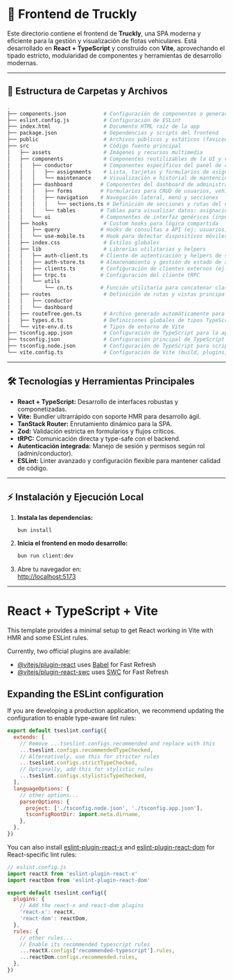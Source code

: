 
# 🚀 Frontend de Truckly

Este directorio contiene el frontend de **Truckly**, una SPA moderna y eficiente para la gestión y visualización de flotas vehiculares. Está desarrollado en **React + TypeScript** y construido con **Vite**, aprovechando el tipado estricto, modularidad de componentes y herramientas de desarrollo modernas.

---

## 📂 Estructura de Carpetas y Archivos

```bash
.
├── components.json            # Configuración de componentes o generación automática
├── eslint.config.js           # Configuración de ESLint
├── index.html                 # Documento HTML raíz de la app
├── package.json               # Dependencias y scripts del frontend
├── public                     # Archivos públicos y estáticos (favicon, logos, etc.)
├── src                        # Código fuente principal
│   ├── assets                 # Imágenes y recursos multimedia
│   ├── components             # Componentes reutilizables de la UI y vistas principales
│   │   ├── conductor          # Componentes específicos del panel de conductor
│   │   │   ├── assignments    # Lista, tarjetas y formularios de asignaciones del conductor
│   │   │   └── maintenance    # Visualización e historial de mantenciones
│   │   ├── dashboard         # Componentes del dashboard de administración
│   │   │   ├── forms         # Formularios para CRUD de usuarios, vehículos y asignaciones
│   │   │   ├── navigation    # Navegación lateral, menú y secciones
│   │   │   │   └── sections.ts # Definición de secciones y rutas del dashboard
│   │   │   └── tables        # Tablas para visualizar datos: asignaciones, usuarios, vehículos
│   │   └── ui                # Componentes de interfaz genéricos (inputs, modals, botones, etc.)
│   ├── hooks                  # Custom hooks para lógica compartida
│   │   ├── query             # Hooks de consultas a API (ej: usuarios)
│   │   └── use-mobile.ts     # Hook para detectar dispositivos móviles
│   ├── index.css              # Estilos globales
│   ├── lib                    # Librerías utilitarias y helpers
│   │   ├── auth-client.ts    # Cliente de autenticación y helpers de sesión
│   │   ├── auth-store.ts     # Almacenamiento y gestión de estado de autenticación
│   │   ├── clients.ts        # Configuración de clientes externos (ej: trpc)
│   │   ├── trpc.ts           # Configuración del cliente tRPC
│   │   └── utils
│   │       └── cn.ts         # Función utilitaria para concatenar clases
│   ├── routes                 # Definición de rutas y vistas principales (conductor y dashboard)
│   │   ├── conductor
│   │   └── dashboard
│   ├── routeTree.gen.ts       # Archivo generado automáticamente para el árbol de rutas
│   ├── types.d.ts             # Definiciones globales de tipos TypeScript
│   └── vite-env.d.ts          # Tipos de entorno de Vite
├── tsconfig.app.json          # Configuración de TypeScript para la app
├── tsconfig.json              # Configuración principal de TypeScript
├── tsconfig.node.json         # Configuración de TypeScript para scripts node
└── vite.config.ts             # Configuración de Vite (build, plugins, etc.)
```

---

## 🛠️ Tecnologías y Herramientas Principales

- **React + TypeScript:** Desarrollo de interfaces robustas y componetizadas.
- **Vite:** Bundler ultrarrápido con soporte HMR para desarrollo ágil.
- **TanStack Router:** Enrutamiento dinámico para la SPA.
- **Zod:** Validación estricta en formularios y flujos críticos.
- **tRPC:** Comunicación directa y type-safe con el backend.
- **Autenticación integrada:** Manejo de sesión y permisos según rol (admin/conductor).
- **ESLint:** Linter avanzado y configuración flexible para mantener calidad de código.

---

## ⚡ Instalación y Ejecución Local

1. **Instala las dependencias:**
    ```sh
    bun install
    ```

2. **Inicia el frontend en modo desarrollo:**
    ```sh
    bun run client:dev
    ```

3. Abre tu navegador en:  
   [http://localhost:5173](http://localhost:5173)

---

# React + TypeScript + Vite

This template provides a minimal setup to get React working in Vite with HMR and some ESLint rules.

Currently, two official plugins are available:

- [@vitejs/plugin-react](https://github.com/vitejs/vite-plugin-react/blob/main/packages/plugin-react) uses [Babel](https://babeljs.io/) for Fast Refresh
- [@vitejs/plugin-react-swc](https://github.com/vitejs/vite-plugin-react/blob/main/packages/plugin-react-swc) uses [SWC](https://swc.rs/) for Fast Refresh

## Expanding the ESLint configuration

If you are developing a production application, we recommend updating the configuration to enable type-aware lint rules:

```js
export default tseslint.config({
  extends: [
    // Remove ...tseslint.configs.recommended and replace with this
    ...tseslint.configs.recommendedTypeChecked,
    // Alternatively, use this for stricter rules
    ...tseslint.configs.strictTypeChecked,
    // Optionally, add this for stylistic rules
    ...tseslint.configs.stylisticTypeChecked,
  ],
  languageOptions: {
    // other options...
    parserOptions: {
      project: ['./tsconfig.node.json', './tsconfig.app.json'],
      tsconfigRootDir: import.meta.dirname,
    },
  },
})
```

You can also install [eslint-plugin-react-x](https://github.com/Rel1cx/eslint-react/tree/main/packages/plugins/eslint-plugin-react-x) and [eslint-plugin-react-dom](https://github.com/Rel1cx/eslint-react/tree/main/packages/plugins/eslint-plugin-react-dom) for React-specific lint rules:

```js
// eslint.config.js
import reactX from 'eslint-plugin-react-x'
import reactDom from 'eslint-plugin-react-dom'

export default tseslint.config({
  plugins: {
    // Add the react-x and react-dom plugins
    'react-x': reactX,
    'react-dom': reactDom,
  },
  rules: {
    // other rules...
    // Enable its recommended typescript rules
    ...reactX.configs['recommended-typescript'].rules,
    ...reactDom.configs.recommended.rules,
  },
})
```